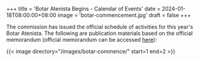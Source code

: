 +++
title = 'Botar Atenista Begins - Calendar of Events'
date = 2024-01-18T08:00:00+08:00
image = 'botar-commencement.jpg'
draft = false
+++


The commission has issued the official schedule of activities for this year's Botar Atenista. The following are publication materials based on the official memorandum (official memorandum can be accessed [here](https://drive.google.com/file/d/1thc2os6hCA3j2PMd7_HpSaIAS0y02HH3/view)):

{{< image directory="/images/botar-commence/" start=1 end=2 >}}


